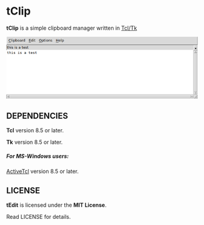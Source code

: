 # tClip
**tClip** is a simple clipboard manager written in [Tcl/Tk](https://www.tcl.tk)

![Screenshot](images/screenshot.png "Screenshot")

## DEPENDENCIES
**Tcl** version 8.5 or later.

**Tk** version 8.5 or later.

##### For MS-Windows users:
[ActiveTcl](https://www.activestate.com/activetcl) version 8.5 or later.


## LICENSE
**tEdit** is licensed under the **MIT License**.

Read LICENSE for details.
